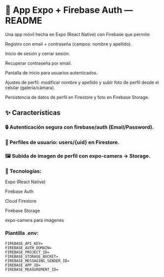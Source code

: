 # 📱 App Expo + Firebase Auth — README

Una app móvil hecha en Expo (React Native) con Firebase que permite:

Registro con email + contraseña (campos: nombre y apellido).

Inicio de sesión y cerrar sesión.

Recuperar contraseña por email.

Pantalla de inicio para usuarios autenticados.

Ajustes de perfil: modificar nombre y apellido y subir foto de perfil desde el celular (galería/cámara).

Persistencia de datos de perfil en Firestore y foto en Firebase Storage.

## ✨ Características

### 🔒 Autenticación segura con firebase/auth (Email/Password).

### 👤 Perfiles de usuario: users/{uid} en Firestore.

### 🖼️ Subida de imagen de perfil con expo-camera → Storage.

### 🧰 Tecnologías:

Expo
 (React Native)

Firebase Auth

Cloud Firestore

Firebase Storage

expo-camera para imágenes 

### Plantilla .env:

```
FIREBASE_API_KEY=
FIREBASE_AUTH_DOMAIN=
FIREBASE_PROJECT_ID=
FIREBASE_STORAGE_BUCKET=
FIREBASE_MESSAGING_SENDER_ID=
FIREBASE_APP_ID=
FIREBASE_MEASUREMENT_ID=
```